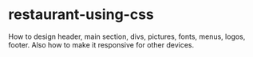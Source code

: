 # restaurant-using-css
How to design header, main section, divs, pictures, fonts, menus, logos, footer. Also how to make it responsive for other devices.
